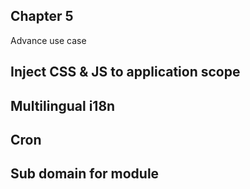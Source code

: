 ## Chapter 5
Advance use case
## Inject CSS & JS to application scope
## Multilingual i18n
## Cron
## Sub domain for module
